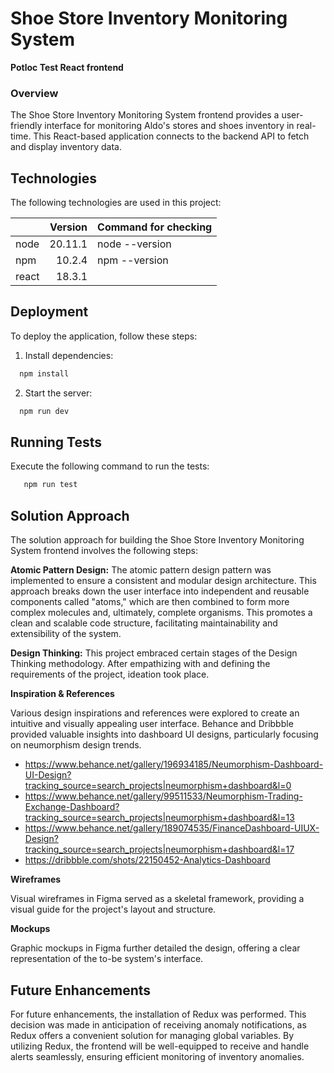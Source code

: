 # Shoe Store Inventory Monitoring System
**Potloc Test React frontend**

### Overview

The Shoe Store Inventory Monitoring System frontend provides a user-friendly interface for monitoring Aldo's stores and shoes inventory in real-time. This React-based application connects to the backend API to fetch and display inventory data.

## Technologies

The following technologies are used in this project:

||Version|Command for checking
|-|-:|-|
|node|20.11.1|node --version
|npm|10.2.4|npm --version
|react|18.3.1|

## Deployment

To deploy the application, follow these steps:

1. Install dependencies:

```bash
  npm install
```

2. Start the server:

```bash
  npm run dev
```

## Running Tests

Execute the following command to run the tests:

```bash
   npm run test
```

## Solution Approach

The solution approach for building the Shoe Store Inventory Monitoring System frontend involves the following steps:

**Atomic Pattern Design:** The atomic pattern design pattern was implemented to ensure a consistent and modular design architecture. This approach breaks down the user interface into independent and reusable components called "atoms," which are then combined to form more complex molecules and, ultimately, complete organisms. This promotes a clean and scalable code structure, facilitating maintainability and extensibility of the system.

**Design Thinking:** This project embraced certain stages of the Design Thinking methodology. After empathizing with and defining the requirements of the project, ideation took place.

**Inspiration & References**

Various design inspirations and references were explored to create an intuitive and visually appealing user interface. Behance and Dribbble provided valuable insights into dashboard UI designs, particularly focusing on neumorphism design trends.

* https://www.behance.net/gallery/196934185/Neumorphism-Dashboard-UI-Design?tracking_source=search_projects|neumorphism+dashboard&l=0
* https://www.behance.net/gallery/99511533/Neumorphism-Trading-Exchange-Dashboard?tracking_source=search_projects|neumorphism+dashboard&l=13
* https://www.behance.net/gallery/189074535/FinanceDashboard-UIUX-Design?tracking_source=search_projects|neumorphism+dashboard&l=17
* https://dribbble.com/shots/22150452-Analytics-Dashboard

**Wireframes**

Visual wireframes in Figma served as a skeletal framework, providing a visual guide for the project's layout and structure.

**Mockups**

Graphic mockups in Figma further detailed the design, offering a clear representation of the to-be system's interface.

## Future Enhancements

For future enhancements, the installation of Redux was performed. This decision was made in anticipation of receiving anomaly notifications, as Redux offers a convenient solution for managing global variables. By utilizing Redux, the frontend will be well-equipped to receive and handle alerts seamlessly, ensuring efficient monitoring of inventory anomalies.